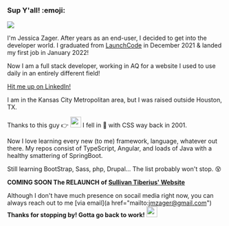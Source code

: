 ### Sup Y'all! :emoji:
<img src="https://media.giphy.com/media/3oKIPsgVPHyPPG5p3a/giphy.gif">

I'm Jessica Zager. After years as an end-user, I decided to get into the developer world. 
I graduated from [LaunchCode](https://www.launchcode.org) in December 2021 & landed my first job in January 2022!

Now I am a full stack developer, working in AQ for a website I used to use daily in an entirely different field!

[Hit me up on LinkedIn!](https://www.linkedin.com/jmzager0110)

I am in the Kansas City Metropolitan area, but I was raised outside Houston, TX.

Thanks to this guy :point_right: <img src="https://www.freecodecamp.org/news/content/images/2020/05/myspace-tom-profile.jpg" width="25px"> 
I fell in :revolving_hearts: with CSS way back in 2001.

Now I love learning every new (to me) framework, language, whatever out there.
My repos consist of TypeScript, Angular, and loads of Java with a healthy smattering of SpringBoot.

Still learning BootStrap, Sass, php, Drupal... The list probably won't stop. :dizzy_face:

**COMING SOON The RELAUNCH of [Sullivan Tiberius' Website](https://www.sullyismagic.com")**

Although I don't have much presence on socail media right now, you can always reach out to me [via email](a href="mailto:jmzager@gmail.com")
**Thanks for stopping by! Gotta go back to work!**
<img src="https://media.giphy.com/media/vhsNmFjuN4WDS/giphy.gif" width="25px">

